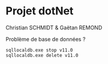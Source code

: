 Projet dotNet
=============
Christian SCHMIDT & Gaëtan REMOND

Problème de base de données ?

```
sqllocaldb.exe stop v11.0
sqllocaldb.exe delete v11.0
```
